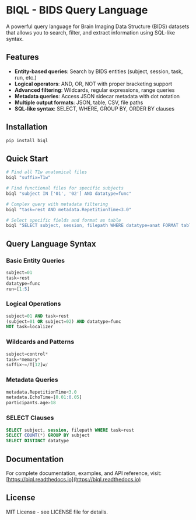 # BIQL - BIDS Query Language

A powerful query language for Brain Imaging Data Structure (BIDS) datasets that allows you to search, filter, and extract information using SQL-like syntax.

## Features

- **Entity-based queries**: Search by BIDS entities (subject, session, task, run, etc.)
- **Logical operators**: AND, OR, NOT with proper bracketing support
- **Advanced filtering**: Wildcards, regular expressions, range queries
- **Metadata queries**: Access JSON sidecar metadata with dot notation
- **Multiple output formats**: JSON, table, CSV, file paths
- **SQL-like syntax**: SELECT, WHERE, GROUP BY, ORDER BY clauses

## Installation

```bash
pip install biql
```

## Quick Start

```bash
# Find all T1w anatomical files
biql "suffix=T1w"

# Find functional files for specific subjects
biql "subject IN ['01', '02'] AND datatype=func"

# Complex query with metadata filtering
biql "task=rest AND metadata.RepetitionTime<3.0"

# Select specific fields and format as table
biql "SELECT subject, session, filepath WHERE datatype=anat FORMAT table"
```

## Query Language Syntax

### Basic Entity Queries
```sql
subject=01
task=rest
datatype=func
run=[1:5]
```

### Logical Operations
```sql
subject=01 AND task=rest
(subject=01 OR subject=02) AND datatype=func
NOT task=localizer
```

### Wildcards and Patterns
```sql
subject=control*
task=*memory*
suffix~=/T[12]w/
```

### Metadata Queries
```sql
metadata.RepetitionTime<3.0
metadata.EchoTime=[0.01:0.05]
participants.age>18
```

### SELECT Clauses
```sql
SELECT subject, session, filepath WHERE task=rest
SELECT COUNT(*) GROUP BY subject
SELECT DISTINCT datatype
```

## Documentation

For complete documentation, examples, and API reference, visit: [https://biql.readthedocs.io](https://biql.readthedocs.io)

## License

MIT License - see LICENSE file for details.